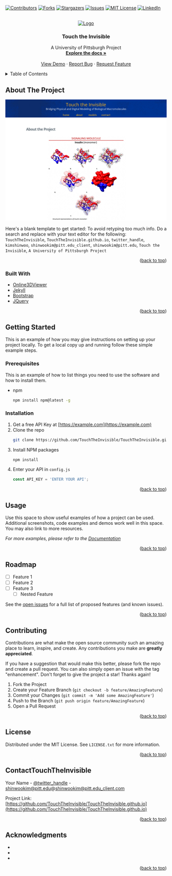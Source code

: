 <div id="top"></div>
<!--
*** Thanks for checking out the Best-README-Template. If you have a suggestion
*** that would make this better, please fork the repo and create a pull request
*** or simply open an issue with the tag "enhancement".
*** Don't forget to give the project a star!
*** Thanks again! Now go create something AMAZING! :D
-->



<!-- PROJECT SHIELDS -->
<!--
*** I'm using markdown "reference style" links for readability.
*** Reference links are enclosed in brackets [ ] instead of parentheses ( ).
*** See the bottom of this document for the declaration of the reference variables
*** for contributors-url, forks-url, etc. This is an optional, concise syntax you may use.
*** https://www.markdownguide.org/basic-syntax/#reference-style-links
-->
[![Contributors][contributors-shield]][contributors-url]
[![Forks][forks-shield]][forks-url]
[![Stargazers][stars-shield]][stars-url]
[![Issues][issues-shield]][issues-url]
[![MIT License][license-shield]][license-url]
[![LinkedIn][linkedin-shield]][linkedin-url]



<!-- PROJECT LOGO -->
<br />
<div align="center">
  <a href="https://github.com/TouchTheInvisible/TouchTheInvisible.github.io">
    <img src="images/logo.png" alt="Logo" width="80" height="80">
  </a>

<h3 align="center">Touch the Invisible</h3>

  <p align="center">
    A University of Pittsburgh Project
    <br />
    <a href="https://github.com/TouchTheInvisible/TouchTheInvisible.github.io"><strong>Explore the docs »</strong></a>
    <br />
    <br />
    <a href="https://github.com/TouchTheInvisible/TouchTheInvisible.github.io">View Demo</a>
    ·
    <a href="https://github.com/TouchTheInvisible/TouchTheInvisible.github.io/issues">Report Bug</a>
    ·
    <a href="https://github.com/TouchTheInvisible/TouchTheInvisible.github.io/issues">Request Feature</a>
  </p>
</div>



<!-- TABLE OF CONTENTS -->
<details>
  <summary>Table of Contents</summary>
  <ol>
    <li>
      <a href="#about-the-project">About The Project</a>
      <ul>
        <li><a href="#built-with">Built With</a></li>
      </ul>
    </li>
    <li>
      <a href="#getting-started">Getting Started</a>
      <ul>
        <li><a href="#prerequisites">Prerequisites</a></li>
        <li><a href="#installation">Installation</a></li>
      </ul>
    </li>
    <li><a href="#usage">Usage</a></li>
    <li><a href="#roadmap">Roadmap</a></li>
    <li><a href="#contributing">Contributing</a></li>
    <li><a href="#license">License</a></li>
    <li><a href="#contact">Contact</a></li>
    <li><a href="#acknowledgments">Acknowledgments</a></li>
  </ol>
</details>



<!-- ABOUT THE PROJECT -->
## About The Project

[![Product Name Screen Shot][product-screenshot]](https://example.com)

Here's a blank template to get started: To avoid retyping too much info. Do a search and replace with your text editor for the following: `TouchTheInvisible`, `TouchTheInvisible.github.io`, `twitter_handle`, `kimshinwoo`, `shinwookim@pitt.edu_client`, `shinwookim@pitt.edu`, `Touch the Invisible`, `A University of Pittsburgh Project`

<p align="right">(<a href="#top">back to top</a>)</p>



### Built With
* [Online3DViewer](https://github.com/kovacsv/Online3DViewer)
* [Jekyll](https://jekyllrb.com/)
* [Bootstrap](https://getbootstrap.com)
* [JQuery](https://jquery.com)

<p align="right">(<a href="#top">back to top</a>)</p>



<!-- GETTING STARTED -->
## Getting Started

This is an example of how you may give instructions on setting up your project locally.
To get a local copy up and running follow these simple example steps.

### Prerequisites

This is an example of how to list things you need to use the software and how to install them.
* npm
  ```sh
  npm install npm@latest -g
  ```

### Installation

1. Get a free API Key at [https://example.com](https://example.com)
2. Clone the repo
   ```sh
   git clone https://github.com/TouchTheInvisible/TouchTheInvisible.github.io.git
   ```
3. Install NPM packages
   ```sh
   npm install
   ```
4. Enter your API in `config.js`
   ```js
   const API_KEY = 'ENTER YOUR API';
   ```

<p align="right">(<a href="#top">back to top</a>)</p>



<!-- USAGE EXAMPLES -->
## Usage

Use this space to show useful examples of how a project can be used. Additional screenshots, code examples and demos work well in this space. You may also link to more resources.

_For more examples, please refer to the [Documentation](https://example.com)_

<p align="right">(<a href="#top">back to top</a>)</p>



<!-- ROADMAP -->
## Roadmap

- [ ] Feature 1
- [ ] Feature 2
- [ ] Feature 3
    - [ ] Nested Feature

See the [open issues](https://github.com/TouchTheInvisible/TouchTheInvisible.github.io/issues) for a full list of proposed features (and known issues).

<p align="right">(<a href="#top">back to top</a>)</p>



<!-- CONTRIBUTING -->
## Contributing

Contributions are what make the open source community such an amazing place to learn, inspire, and create. Any contributions you make are **greatly appreciated**.

If you have a suggestion that would make this better, please fork the repo and create a pull request. You can also simply open an issue with the tag "enhancement".
Don't forget to give the project a star! Thanks again!

1. Fork the Project
2. Create your Feature Branch (`git checkout -b feature/AmazingFeature`)
3. Commit your Changes (`git commit -m 'Add some AmazingFeature'`)
4. Push to the Branch (`git push origin feature/AmazingFeature`)
5. Open a Pull Request

<p align="right">(<a href="#top">back to top</a>)</p>



<!-- LICENSE -->
## License

Distributed under the MIT License. See `LICENSE.txt` for more information.

<p align="right">(<a href="#top">back to top</a>)</p>



<!-- CONTACT -->
## ContactTouchTheInvisible

Your Name - [@twitter_handle](https://twitter.com/twitter_handle) - shinwookim@pitt.edu@shinwookim@pitt.edu_client.com

Project Link: [https://github.com/TouchTheInvisible/TouchTheInvisible.github.io](https://github.com/TouchTheInvisible/TouchTheInvisible.github.io)

<p align="right">(<a href="#top">back to top</a>)</p>



<!-- ACKNOWLEDGMENTS -->
## Acknowledgments

* []()
* []()
* []()

<p align="right">(<a href="#top">back to top</a>)</p>



<!-- MARKDOWN LINKS & IMAGES -->
<!-- https://www.markdownguide.org/basic-syntax/#reference-style-links -->
[contributors-shield]: https://img.shields.io/github/contributors/TouchTheInvisible/TouchTheInvisible.github.io.svg?style=for-the-badge
[contributors-url]: https://github.com/TouchTheInvisible/TouchTheInvisible.github.io/graphs/contributors
[forks-shield]: https://img.shields.io/github/forks/TouchTheInvisible/TouchTheInvisible.github.io.svg?style=for-the-badge
[forks-url]: https://github.com/TouchTheInvisible/TouchTheInvisible.github.io/network/members
[stars-shield]: https://img.shields.io/github/stars/TouchTheInvisible/TouchTheInvisible.github.io.svg?style=for-the-badge
[stars-url]: https://github.com/TouchTheInvisible/TouchTheInvisible.github.io/stargazers
[issues-shield]: https://img.shields.io/github/issues/TouchTheInvisible/TouchTheInvisible.github.io.svg?style=for-the-badge
[issues-url]: https://github.com/TouchTheInvisible/TouchTheInvisible.github.io/issues
[license-shield]: https://img.shields.io/github/license/TouchTheInvisible/TouchTheInvisible.github.io.svg?style=for-the-badge
[license-url]: https://github.com/TouchTheInvisible/TouchTheInvisible.github.io/blob/master/LICENSE.txt
[linkedin-shield]: https://img.shields.io/badge/-LinkedIn-black.svg?style=for-the-badge&logo=linkedin&colorB=555
[linkedin-url]: https://linkedin.com/in/kimshinwoo
[product-screenshot]: assets/img/screenshot.jpg

